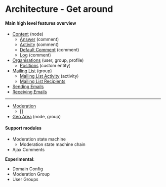 # Architecture - Get around

#### Main high level features overview

- [Content](architecture/content.md) (node)
  - [Answer](architecture/answer_comment.md) (comment)
  - [Activity](architecture/activity_comment.md) (comment)
  - [Default Comment](architecture/default_comment.md) (comment)
  - [Log](architecture/log_comment.md) (comment)
- [Organisations](architecture/organisations.md) (user, group, profile)
   - [Positions](architecture/positions.md) (custom entity)
- [Mailing List](architecture/mailing_list.md) (group)
  - [Mailing List Activity](architecture/mailing_list_activity.md) (activity)
  - [Mailing List Recipients](architecture/mailing_list_recipients.md)
- [Sending Emails](architecture/sending_emails.md)
- [Receiving Emails](architecture/recieving_emails.md)
--------------------------------------------------------
- [Moderation](architecture/moderation.md)
  - []
- [Geo Area](architecture/geoarea.md) (node, group)

#### Support modules

- Moderation state machine
  - Moderation state machine chain
- Ajax Comments


**Experimental:**
- Domain Config
- Moderation Group
- User Groups
